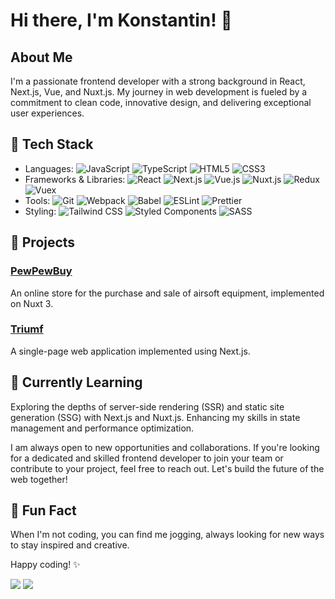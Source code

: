 # Hi there, I'm Konstantin! 👋

## About Me
I'm a passionate frontend developer with a strong background in React, Next.js, Vue, and Nuxt.js. My journey in web development is fueled by a commitment to clean code, innovative design, and delivering exceptional user experiences.

## 🔧 Tech Stack
- Languages: ![JavaScript](https://img.shields.io/badge/-JavaScript-F7DF1E?logo=javascript&logoColor=black) ![TypeScript](https://img.shields.io/badge/-TypeScript-007ACC?logo=typescript&logoColor=white) ![HTML5](https://img.shields.io/badge/-HTML5-E34F26?logo=html5&logoColor=white) ![CSS3](https://img.shields.io/badge/-CSS3-1572B6?logo=css3&logoColor=white)
- Frameworks & Libraries: ![React](https://img.shields.io/badge/-React-61DAFB?logo=react&logoColor=black) ![Next.js](https://img.shields.io/badge/-Next.js-000000?logo=next.js&logoColor=white) ![Vue.js](https://img.shields.io/badge/-Vue.js-4FC08D?logo=vue.js&logoColor=white) ![Nuxt.js](https://img.shields.io/badge/-Nuxt.js-00C58E?logo=nuxt.js&logoColor=white) ![Redux](https://img.shields.io/badge/-Redux-764ABC?logo=redux&logoColor=white) ![Vuex](https://img.shields.io/badge/-Vuex-4FC08D?logo=vue.js&logoColor=white)
- Tools: ![Git](https://img.shields.io/badge/-Git-F05032?logo=git&logoColor=white) ![Webpack](https://img.shields.io/badge/-Webpack-8DD6F9?logo=webpack&logoColor=black) ![Babel](https://img.shields.io/badge/-Babel-F9DC3E?logo=babel&logoColor=black) ![ESLint](https://img.shields.io/badge/-ESLint-4B32C3?logo=eslint&logoColor=white) ![Prettier](https://img.shields.io/badge/-Prettier-F7B93E?logo=prettier&logoColor=black)
- Styling: ![Tailwind CSS](https://img.shields.io/badge/-Tailwind%20CSS-38B2AC?logo=tailwind-css&logoColor=white) ![Styled Components](https://img.shields.io/badge/-Styled%20Components-DB7093?logo=styled-components&logoColor=white) ![SASS](https://img.shields.io/badge/-SASS-CC6699?logo=sass&logoColor=white)

## 🚀 Projects
### [PewPewBuy](https://github.com/checkkick/pewpewbuy-frontend)
An online store for the purchase and sale of airsoft equipment, implemented on Nuxt 3.

### [Triumf](https://github.com/checkkick/triumf-frontend)
A single-page web application implemented using Next.js.

## 🌱 Currently Learning
Exploring the depths of server-side rendering (SSR) and static site generation (SSG) with Next.js and Nuxt.js. Enhancing my skills in state management and performance optimization.

I am always open to new opportunities and collaborations. If you're looking for a dedicated and skilled frontend developer to join your team or contribute to your project, feel free to reach out. Let's build the future of the web together!

## 🌟 Fun Fact
When I'm not coding, you can find me jogging, always looking for new ways to stay inspired and creative.

Happy coding! ✨

![](http://github-profile-summary-cards.vercel.app/api/cards/repos-per-language?username=checkkick&theme=panda)
![](http://github-profile-summary-cards.vercel.app/api/cards/stats?username=checkkick&theme=panda) 
